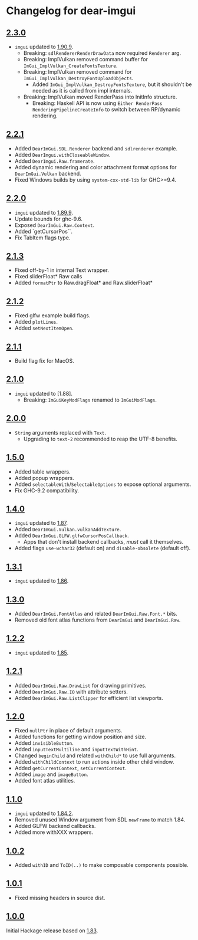 # Changelog for dear-imgui

## [2.3.0]

- `imgui` updated to [1.90.9].
    * Breaking: `sdlRendererRenderDrawData` now required `Renderer` arg.
    * Breaking: ImplVulkan removed command buffer for `ImGui_ImplVulkan_CreateFontsTexture`.
    * Breaking: ImplVulkan removed command for `ImGui_ImplVulkan_DestroyFontUploadObjects`.
      + Added `ImGui_ImplVulkan_DestroyFontsTexture`, but it shouldn't be needed as it is called from impl internals.
    * Breaking: ImplVulkan moved RenderPass into InitInfo structure.
      + Breaking: Haskell API is now using `Either RenderPass RenderingPipelineCreateInfo` to switch between RP/dynamic rendering.

## [2.2.1]

- Added `DearImGui.SDL.Renderer` backend and `sdlrenderer` example.
- Added `DearImgui.withCloseableWindow`.
- Added `DearImgui.Raw.framerate`.
- Added dynamic rendering and color attachment format options for `DearImGui.Vulkan` backend.
- Fixed Windows builds by using `system-cxx-std-lib` for GHC>=9.4.

## [2.2.0]

- `imgui` updated to [1.89.9].
- Update bounds for ghc-9.6.
- Exposed `DearImGui.Raw.Context`.
- Added `getCursorPos``.
- Fix TabItem flags type.

## [2.1.3]

- Fixed off-by-1 in internal Text wrapper.
- Fixed sliderFloat* Raw calls
- Added `formatPtr` to Raw.dragFloat* and Raw.sliderFloat*

## [2.1.2]

- Fixed glfw example build flags.
- Added `plotLines`.
- Added `setNextItemOpen`.

## [2.1.1]

- Build flag fix for MacOS.

## [2.1.0]

- `imgui` updated to [1.88].
    * Breaking: `ImGuiKeyModFlags` renamed to `ImGuiModFlags`.

## [2.0.0]

- `String` arguments replaced with `Text`.
  * Upgrading to `text-2` recommended to reap the UTF-8 benefits.

## [1.5.0]

- Added table wrappers.
- Added popup wrappers.
- Added `selectableWith`/`SelectableOptions` to expose optional arguments.
- Fix GHC-9.2 compatibility.

## [1.4.0]

- `imgui` updated to [1.87].
- Added `DearImGui.Vulkan.vulkanAddTexture`.
- Added `DearImGui.GLFW.glfwCursorPosCallback`.
  * Apps that don't install backend callbacks, *must* call it themselves.
- Added flags `use-wchar32` (default on) and `disable-obsolete` (default off).

## [1.3.1]

- `imgui` updated to [1.86].

## [1.3.0]

- Added `DearImGui.FontAtlas` and related `DearImGui.Raw.Font.*` bits.
- Removed old font atlas functions from `DearImGui` and `DearImGui.Raw`.

## [1.2.2]

- `imgui` updated to [1.85].

## [1.2.1]

- Added `DearImGui.Raw.DrawList` for drawing primitives.
- Added `DearImGui.Raw.IO` with attribute setters.
- Added `DearImGui.Raw.ListClipper` for efficient list viewports.

## [1.2.0]

- Fixed `nullPtr` in place of default arguments.
- Added functions for getting window position and size.
- Added `invisibleButton`.
- Added `inputTextMultiline` and `inputTextWithHint`.
- Changed `beginChild` and related `withChild*` to use full arguments.
- Added `withChildContext` to run actions inside other child window.
- Added `getCurrentContext`, `setCurrentContext`.
- Added `image` and `imageButton`.
- Added font atlas utilities.

## [1.1.0]

- `imgui` updated to [1.84.2].
- Removed unused Window argument from SDL `newFrame` to match 1.84.
- Added GLFW backend callbacks.
- Added more withXXX wrappers.

## [1.0.2]

- Added `withID` and `ToID(..)` to make composable components possible.

## [1.0.1]

- Fixed missing headers in source dist.

## [1.0.0]

Initial Hackage release based on [1.83].

[1.0.0]: https://github.com/haskell-game/dear-imgui.hs/tree/v1.0.0
[1.0.1]: https://github.com/haskell-game/dear-imgui.hs/tree/v1.0.1
[1.0.2]: https://github.com/haskell-game/dear-imgui.hs/tree/v1.0.2
[1.1.0]: https://github.com/haskell-game/dear-imgui.hs/tree/v1.1.0
[1.2.0]: https://github.com/haskell-game/dear-imgui.hs/tree/v1.2.0
[1.2.1]: https://github.com/haskell-game/dear-imgui.hs/tree/v1.2.1
[1.2.2]: https://github.com/haskell-game/dear-imgui.hs/tree/v1.2.2
[1.3.0]: https://github.com/haskell-game/dear-imgui.hs/tree/v1.3.0
[1.3.1]: https://github.com/haskell-game/dear-imgui.hs/tree/v1.3.1
[1.4.0]: https://github.com/haskell-game/dear-imgui.hs/tree/v1.4.0
[1.5.0]: https://github.com/haskell-game/dear-imgui.hs/tree/v1.5.0
[2.0.0]: https://github.com/haskell-game/dear-imgui.hs/tree/v2.0.0
[2.1.0]: https://github.com/haskell-game/dear-imgui.hs/tree/v2.1.0
[2.1.1]: https://github.com/haskell-game/dear-imgui.hs/tree/v2.1.1
[2.1.2]: https://github.com/haskell-game/dear-imgui.hs/tree/v2.1.2
[2.1.3]: https://github.com/haskell-game/dear-imgui.hs/tree/v2.1.3
[2.2.0]: https://github.com/haskell-game/dear-imgui.hs/tree/v2.2.0
[2.2.1]: https://github.com/haskell-game/dear-imgui.hs/tree/v2.2.1
[2.3.0]: https://github.com/haskell-game/dear-imgui.hs/tree/v2.3.0

[1.90.9]: https://github.com/ocornut/imgui/releases/tag/v1.90.9
[1.89.9]: https://github.com/ocornut/imgui/releases/tag/v1.89.9
[1.87]: https://github.com/ocornut/imgui/releases/tag/v1.87
[1.86]: https://github.com/ocornut/imgui/releases/tag/v1.86
[1.85]: https://github.com/ocornut/imgui/releases/tag/v1.85
[1.84.2]: https://github.com/ocornut/imgui/releases/tag/v1.84.2
[1.83]: https://github.com/ocornut/imgui/releases/tag/v1.83
